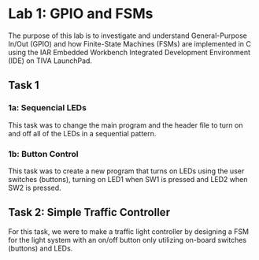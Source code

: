 # Lab 1: GPIO and FSMs
The purpose of this lab is to investigate and understand General-Purpose In/Out (GPIO) and how Finite-State Machines (FSMs) are implemented in C using the IAR Embedded Workbench Integrated Development Environment (IDE) on TIVA LaunchPad.

## Task 1
### 1a: Sequencial LEDs
This task was to change the main program and the header file to turn on and off all of the LEDs in a sequential pattern.
### 1b: Button Control
This task was to create a new program that turns on LEDs using the user switches (buttons), turning on LED1 when SW1 is pressed and LED2 when SW2 is pressed.

## Task 2: Simple Traffic Controller
For this task, we were to make a traffic light controller by designing a FSM for the light system with an on/off button only utilizing on-board switches (buttons) and LEDs.
